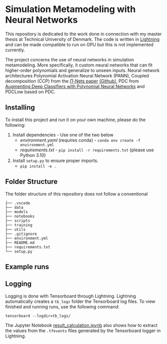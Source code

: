 # Simulation Metamodeling with Neural Networks
This repository is dedicated to the work done in connection with my master thesis at Technical University of Denmark. The code is written in [Lightning](https://lightning.ai/docs/pytorch/latest/) and can be made compatible to run on GPU but this is not implemented currently.

The project concerns the use of neural networks in simulation metamodeling. More specifically, it custom neural networks that can fit higher-order polynomials and generalize to unseen inputs. Neural network architectures Polynomial Activation Neural Network (PANN), Coupled decomposition (CCP) from the [$\Pi$-Nets paper](https://arxiv.org/abs/2006.13026) [(Github)](https://github.com/grigorisg9gr/polynomial_nets), PDC from [Augmenting Deep Classifiers with Polynomial Neural Networks](https://arxiv.org/pdf/2104.07916.pdf) and PDCLow based on PDC.

## Installing
To install this project and run it on your own machine, please do the following:
1. Install dependencies - Use one of the two below
    - *environment.yaml* (requires conda) - `conda env create -f environment.yml`
    - *requirements.txt* - `pip install -r requirements.txt` (please use Python 3.10)
2. Install `setup.py` to ensure proper imports.
    - `pip install -e .`

## Folder Structure
The folder structure of this repository does not follow a conventional 

```
├── .vscode
├── data
├── models
├── notebooks
├── scripts
├── training
├── utils
├── .gitignore
├── environment.yml
├── README.md
├── requirements.txt
└── setup.py
```

## Example runs

## Logging
Logging is done with Tensorboard through Lightning. Lightning automatically creates a `tb_logs` folder the Tensorboard log files. To view finished and running runs, use the following command:
```
tensorboard --logdir=tb_logs/
```

The Jupyter Notebook [result_calculation.ipynb](https://github.com/jesperhauch/polynomial_deep_learning/blob/master/result_calculation.ipynb) also shows how to extract the values from the `.tfevents` files generated by the Tensorboard logger in Lightning.